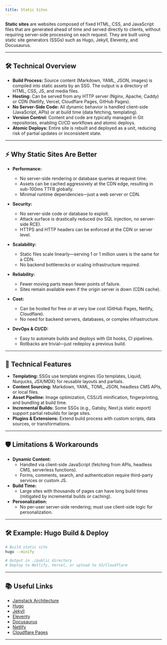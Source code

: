 ```yaml
---
title: Static Sites
---
```


**Static sites** are websites composed of fixed HTML, CSS, and JavaScript files that are generated ahead of time and served directly to clients, without requiring server-side processing on each request. They are built using static site generators (SSGs) such as Hugo, Jekyll, Eleventy, and Docusaurus.

---

## 🛠️ Technical Overview

- **Build Process:** Source content (Markdown, YAML, JSON, images) is compiled into static assets by an SSG. The output is a directory of HTML, CSS, JS, and media files.
- **Hosting:** Can be served from any HTTP server (Nginx, Apache, Caddy) or CDN (Netlify, Vercel, Cloudflare Pages, GitHub Pages).
- **No Server-Side Code:** All dynamic behavior is handled client-side (JavaScript, APIs) or at build time (data fetching, templating).
- **Version Control:** Content and code are typically managed in Git repositories, enabling CI/CD workflows and atomic deploys.
- **Atomic Deploys:** Entire site is rebuilt and deployed as a unit, reducing risk of partial updates or inconsistent state.

---

## ⚡ Why Static Sites Are Better

- **Performance:**  
  - No server-side rendering or database queries at request time.
  - Assets can be cached aggressively at the CDN edge, resulting in sub-100ms TTFB globally.
  - Minimal runtime dependencies—just a web server or CDN.

- **Security:**  
  - No server-side code or database to exploit.
  - Attack surface is drastically reduced (no SQL injection, no server-side RCE).
  - HTTPS and HTTP headers can be enforced at the CDN or server level.

- **Scalability:**  
  - Static files scale linearly—serving 1 or 1 million users is the same for a CDN.
  - No backend bottlenecks or scaling infrastructure required.

- **Reliability:**  
  - Fewer moving parts mean fewer points of failure.
  - Sites remain available even if the origin server is down (CDN cache).

- **Cost:**  
  - Can be hosted for free or at very low cost (GitHub Pages, Netlify, Cloudflare).
  - No need for backend servers, databases, or complex infrastructure.

- **DevOps & CI/CD:**  
  - Easy to automate builds and deploys with Git hooks, CI pipelines.
  - Rollbacks are trivial—just redeploy a previous build.

---

## 🧩 Technical Features

- **Templating:** SSGs use template engines (Go templates, Liquid, Nunjucks, JSX/MDX) for reusable layouts and partials.
- **Content Sourcing:** Markdown, YAML, TOML, JSON, headless CMS APIs, or local files.
- **Asset Pipeline:** Image optimization, CSS/JS minification, fingerprinting, and bundling at build time.
- **Incremental Builds:** Some SSGs (e.g., Gatsby, Next.js static export) support partial rebuilds for large sites.
- **Plugins & Extensions:** Extend build process with custom scripts, data sources, or transformations.

---

## 🛡️ Limitations & Workarounds

- **Dynamic Content:**  
  - Handled via client-side JavaScript (fetching from APIs, headless CMS, serverless functions).
  - Forms, comments, search, and authentication require third-party services or custom JS.
- **Build Time:**  
  - Large sites with thousands of pages can have long build times (mitigated by incremental builds or caching).
- **Personalization:**  
  - No per-user server-side rendering; must use client-side logic for personalization.

---

## 🛠️ Example: Hugo Build & Deploy

```sh
# Build static site
hugo --minify

# Output in ./public directory
# Deploy to Netlify, Vercel, or upload to S3/Cloudflare
```

---

## 📚 Useful Links

- [Jamstack Architecture](https://jamstack.org/)
- [Hugo](https://gohugo.io/)
- [Jekyll](https://jekyllrb.com/)
- [Eleventy](https://www.11ty.dev/)
- [Docusaurus](https://docusaurus.io/)
- [Netlify](https://www.netlify.com/)
- [Cloudflare Pages](https://pages.cloudflare.com/)

---
